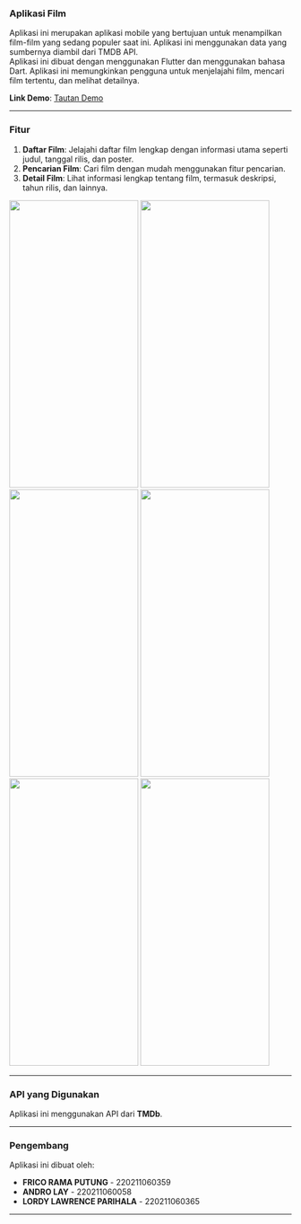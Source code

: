 ### Aplikasi Film
Aplikasi ini merupakan aplikasi mobile yang bertujuan untuk menampilkan film-film yang sedang populer saat ini. Aplikasi ini menggunakan data yang sumbernya diambil dari TMDB API.  
Aplikasi ini dibuat dengan menggunakan Flutter dan menggunakan bahasa Dart. Aplikasi ini memungkinkan pengguna untuk menjelajahi film, mencari film tertentu, dan melihat detailnya.

**Link Demo**: [Tautan Demo ](https://drive.google.com/open?id=1cyTZYP_3N1JKO1nB1RuCvVh-sb0CiMNR&usp=drive_fs )

---

### Fitur
1. **Daftar Film**: Jelajahi daftar film lengkap dengan informasi utama seperti judul, tanggal rilis, dan poster.
2. **Pencarian Film**: Cari film dengan mudah menggunakan fitur pencarian.
3. **Detail Film**: Lihat informasi lengkap tentang film, termasuk deskripsi, tahun rilis, dan lainnya.

<img src="https://github.com/user-attachments/assets/743eba6d-453d-4005-9ed0-f23744501fc9" width="230" height="512"> 
<img src="https://github.com/user-attachments/assets/3173e3fd-d490-4b99-b648-4ceabb32fdb8" width="230" height="512"> <img src="https://github.com/user-attachments/assets/c848f5fc-f0ce-46e7-ba73-d154b0fdb6ca" width="230" height="512"> <img src="https://github.com/user-attachments/assets/0bca9a30-b26c-4148-9130-92c6e20b48d2" width="230" height="512"> <img src="https://github.com/user-attachments/assets/a0229fa2-fed4-4ef5-8ae9-ed84a6d26a63" width="230" height="512"> <img src="https://github.com/user-attachments/assets/1d653b2f-68eb-41ff-95d1-f3fd7d48ceef" width="230" height="512">

---

### API yang Digunakan
Aplikasi ini menggunakan API dari **TMDb**.

---

### Pengembang
Aplikasi ini dibuat oleh:
- **FRICO RAMA PUTUNG** - 220211060359
- **ANDRO LAY** - 220211060058
- **LORDY LAWRENCE PARIHALA** - 220211060365

---
